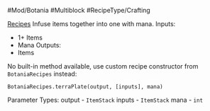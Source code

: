 #Mod/Botania #Multiblock #RecipeType/Crafting

<ins>Recipes</ins>
Infuse items together into one with mana.
Inputs:
- 1+ Items
- Mana
Outputs:
- Items

No built-in method available, use custom recipe constructor from `BotaniaRecipes` instead:
```
BotaniaRecipes.terraPlate(output, [inputs], mana)
```

Parameter Types:
output - `ItemStack`
inputs - `ItemStack`
mana - `int`